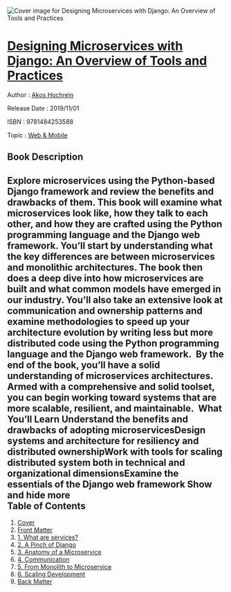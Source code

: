 ![Cover image for Designing Microservices with Django: An Overview of Tools and Practices](https://imgdetail.ebookreading.net/cover/cover/20200215/EB9781484253588.jpg)

[Designing Microservices with Django: An Overview of Tools and Practices](https://ebookreading.net/view/book/Designing+Microservices+with+Django%3A+An+Overview+of+Tools+and+Practices-EB9781484253588_1.html "Designing Microservices with Django: An Overview of Tools and Practices")
====================================================================================================================

Author : [Akos Hochrein](https://ebookreading.net/search/author/Akos+Hochrein)

Release Date : 2019/11/01

ISBN : 9781484253588

Topic : [Web & Mobile](https://ebookreading.net/search/category/web-mobile)

Book Description
-----------------

 Explore microservices using the Python-based Django framework and review the benefits and drawbacks of them. This book will examine what microservices look like, how they talk to each other, and how they are crafted using the Python programming language and the Django web framework.
You’ll start by understanding what the key differences are between microservices and monolithic architectures. The book then does a deep dive into how microservices are built and what common models have emerged in our industry. You’ll also take an extensive look at communication and ownership patterns and examine methodologies to speed up your architecture evolution by writing less but more distributed code using the Python programming language and the Django web framework. 
By the end of the book, you’ll have a solid understanding of microservices architectures. Armed with a comprehensive and solid toolset, you can begin working toward systems that are more scalable, resilient, and maintainable. 
What You’ll Learn
Understand the benefits and drawbacks of adopting microservicesDesign systems and architecture for resiliency and distributed ownershipWork with tools for scaling distributed system both in technical and organizational dimensionsExamine the essentials of the Django web framework        Show and hide more                
Table of Contents
-----------------

1. [Cover](https://ebookreading.net/view/book/Designing+Microservices+with+Django%3A+An+Overview+of+Tools+and+Practices-EB9781484253588_1.html)
1. [Front Matter](https://ebookreading.net/view/book/Designing+Microservices+with+Django%3A+An+Overview+of+Tools+and+Practices-EB9781484253588_2.html)
1. [1. What are services?](https://ebookreading.net/view/book/Designing+Microservices+with+Django%3A+An+Overview+of+Tools+and+Practices-EB9781484253588_3.html)
1. [2. A Pinch of Django](https://ebookreading.net/view/book/Designing+Microservices+with+Django%3A+An+Overview+of+Tools+and+Practices-EB9781484253588_4.html)
1. [3. Anatomy of a Microservice](https://ebookreading.net/view/book/Designing+Microservices+with+Django%3A+An+Overview+of+Tools+and+Practices-EB9781484253588_5.html)
1. [4. Communication](https://ebookreading.net/view/book/Designing+Microservices+with+Django%3A+An+Overview+of+Tools+and+Practices-EB9781484253588_6.html)
1. [5. From Monolith to Microservice](https://ebookreading.net/view/book/Designing+Microservices+with+Django%3A+An+Overview+of+Tools+and+Practices-EB9781484253588_7.html)
1. [6. Scaling Development](https://ebookreading.net/view/book/Designing+Microservices+with+Django%3A+An+Overview+of+Tools+and+Practices-EB9781484253588_8.html)
1. [Back Matter](https://ebookreading.net/view/book/Designing+Microservices+with+Django%3A+An+Overview+of+Tools+and+Practices-EB9781484253588_9.html)
